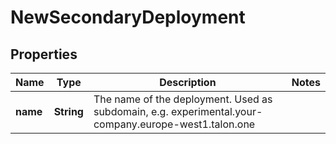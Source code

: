 

# NewSecondaryDeployment

## Properties

Name | Type | Description | Notes
------------ | ------------- | ------------- | -------------
**name** | **String** | The name of the deployment. Used as subdomain, e.g. experimental.your-company.europe-west1.talon.one | 



